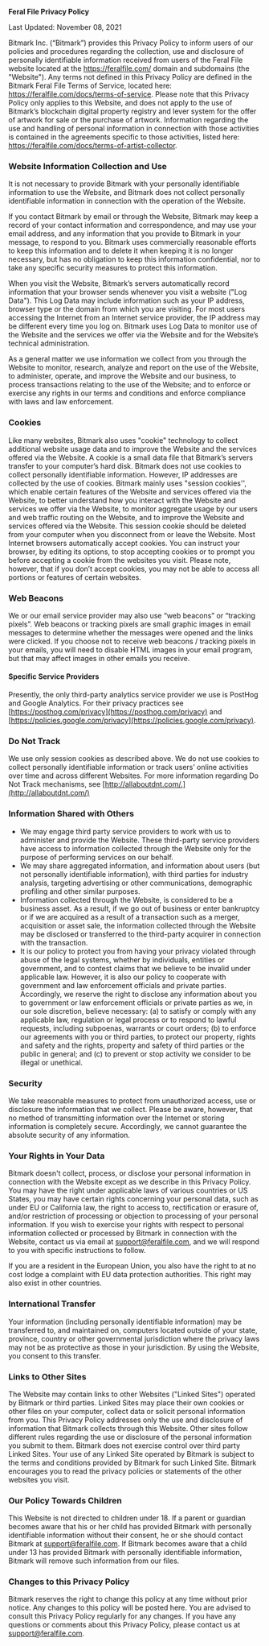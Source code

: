 
**Feral File Privacy Policy**

Last Updated: November 08, 2021

Bitmark Inc. (“Bitmark”) provides this Privacy Policy to inform users of our policies and procedures regarding the collection, use and disclosure of personally identifiable information received from users of the Feral File website located at the https://feralfile.com/ domain and subdomains (the "Website"). Any terms not defined in this Privacy Policy are defined in the Bitmark Feral File Terms of Service, located here: https://feralfile.com/docs/terms-of-service. Please note that this Privacy Policy only applies to this Website, and does not apply to the use of Bitmark’s blockchain digital property registry and lever system for the offer of artwork for sale or the purchase of artwork. Information regarding the use and handling of personal information in connection with those activities is contained in the agreements specific to those activities, listed here: https://feralfile.com/docs/terms-of-artist-collector.

### **Website Information Collection and Use**

It is not necessary to provide Bitmark with your personally identifiable information to use the Website, and Bitmark does not collect personally identifiable information in connection with the operation of the Website. 

If you contact Bitmark by email or through the Website, Bitmark may keep a record of your contact information and correspondence, and may use your email address, and any information that you provide to Bitmark in your message, to respond to you. Bitmark uses commercially reasonable efforts to keep this information and to delete it when keeping it is no longer necessary, but has no obligation to keep this information confidential, nor to take any specific security measures to protect this information.

When you visit the Website, Bitmark’s servers automatically record information that your browser sends whenever you visit a website ("Log Data"). This Log Data may include information such as your IP address, browser type or the domain from which you are visiting. For most users accessing the Internet from an Internet service provider, the IP address may be different every time you log on. Bitmark uses Log Data to monitor use of the Website and the services we offer via the Website and for the Website’s technical administration. 

As a general matter we use information we collect from you through the Website to monitor, research, analyze and report on the use of the Website, to administer, operate, and improve the Website and our business, to process transactions relating to the use of the Website; and to enforce or exercise any rights in our terms and conditions and enforce compliance with laws and law enforcement.

### **Cookies**

Like many websites, Bitmark also uses "cookie" technology to collect additional website usage data and to improve the Website and the services offered via the Website. A cookie is a small data file that Bitmark’s servers transfer to your computer’s hard disk. Bitmark does not use cookies to collect personally identifiable information. However, IP addresses are collected by the use of cookies. Bitmark mainly uses "session cookies'', which enable certain features of the Website and services offered via the Website, to better understand how you interact with the Website and services we offer via the Website, to monitor aggregate usage by our users and web traffic routing on the Website, and to improve the Website and services offered via the Website. This session cookie should be deleted from your computer when you disconnect from or leave the Website. Most Internet browsers automatically accept cookies. You can instruct your browser, by editing its options, to stop accepting cookies or to prompt you before accepting a cookie from the websites you visit. Please note, however, that if you don’t accept cookies, you may not be able to access all portions or features of certain websites.

### **Web Beacons**

We or our email service provider may also use “web beacons” or “tracking pixels”. Web beacons or tracking pixels are small graphic images in email messages to determine whether the messages were opened and the links were clicked. If you choose not to receive web beacons / tracking pixels in your emails, you will need to disable HTML images in your email program, but that may affect images in other emails you receive. 

#### **Specific Service Providers**

Presently, the only third-party analytics service provider we use is PostHog and Google Analytics. For their privacy practices see [https://posthog.com/privacy](https://posthog.com/privacy) and [https://policies.google.com/privacy](https://policies.google.com/privacy).

### **Do Not Track**

We use only session cookies as described above. We do not use cookies to collect personally identifiable information or track users’ online activities over time and across different Websites. For more information regarding Do Not Track mechanisms, see [http://allaboutdnt.com/.](http://allaboutdnt.com/)

### **Information Shared with Others**

- We may engage third party service providers to work with us to administer and provide the Website. These third-party service providers have access to information collected through the Website only for the purpose of performing services on our behalf.
- We may share aggregated information, and information about users (but not personally identifiable information), with third parties for industry analysis, targeting advertising or other communications, demographic profiling and other similar purposes.
- Information collected through the Website, is considered to be a business asset. As a result, if we go out of business or enter bankruptcy or if we are acquired as a result of a transaction such as a merger, acquisition or asset sale, the information collected through the Website may be disclosed or transferred to the third-party acquirer in connection with the transaction.
- It is our policy to protect you from having your privacy violated through abuse of the legal systems, whether by individuals, entities or government, and to contest claims that we believe to be invalid under applicable law. However, it is also our policy to cooperate with government and law enforcement officials and private parties. Accordingly, we reserve the right to disclose any information about you to government or law enforcement officials or private parties as we, in our sole discretion, believe necessary: (a) to satisfy or comply with any applicable law, regulation or legal process or to respond to lawful requests, including subpoenas, warrants or court orders; (b) to enforce our agreements with you or third parties, to protect our property, rights and safety and the rights, property and safety of third parties or the public in general; and (c) to prevent or stop activity we consider to be illegal or unethical.

### **Security**

We take reasonable measures to protect from unauthorized access, use or disclosure the information that we collect. Please be aware, however, that no method of transmitting information over the Internet or storing information is completely secure. Accordingly, we cannot guarantee the absolute security of any information.

### **Your Rights in Your Data**

Bitmark doesn't collect, process, or disclose your personal information in connection with the Website except as we describe in this Privacy Policy. You may have the right under applicable laws of various countries or US States, you may have certain rights concerning your personal data, such as under EU or California law, the right to access to, rectification or erasure of, and/or restriction of processing or objection to processing of your personal information. If you wish to exercise your rights with respect to personal information collected or processed by Bitmark in connection with the Website, contact us via email at [support@feralfile.com](mailto:support@feralfile.com), and we will respond to you with specific instructions to follow.

If you are a resident in the European Union, you also have the right to at no cost lodge a complaint with EU data protection authorities. This right may also exist in other countries. 

### **International Transfer**

Your information (including personally identifiable information) may be transferred to, and maintained on, computers located outside of your state, province, country or other governmental jurisdiction where the privacy laws may not be as protective as those in your jurisdiction. By using the Website, you consent to this transfer.

### **Links to Other Sites**

The Website may contain links to other Websites ("Linked Sites") operated by Bitmark or third parties. Linked Sites may place their own cookies or other files on your computer, collect data or solicit personal information from you. This Privacy Policy addresses only the use and disclosure of information that Bitmark collects through this Website. Other sites follow different rules regarding the use or disclosure of the personal information you submit to them. Bitmark does not exercise control over third party Linked Sites. Your use of any Linked Site operated by Bitmark is subject to the terms and conditions provided by Bitmark for such Linked Site. Bitmark encourages you to read the privacy policies or statements of the other websites you visit.

### **Our Policy Towards Children**

This Website is not directed to children under 18. If a parent or guardian becomes aware that his or her child has provided Bitmark with personally identifiable information without their consent, he or she should contact Bitmark at [support@feralfile.com](mailto:support@feralfile.com). If Bitmark becomes aware that a child under 13 has provided Bitmark with personally identifiable information, Bitmark will remove such information from our files.

### **Changes to this Privacy Policy**

Bitmark reserves the right to change this policy at any time without prior notice. Any changes to this policy will be posted here. You are advised to consult this Privacy Policy regularly for any changes. If you have any questions or comments about this Privacy Policy, please contact us at [support@feralfile.com](mailto:support@feralfile.com).
